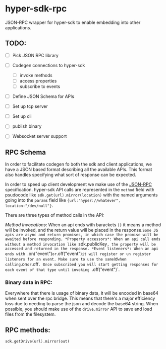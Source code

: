 # hyper-sdk-rpc
JSON-RPC wrapper for hyper-sdk to enable embedding into other applications.

## TODO:

- [ ] Pick JSON RPC library
- [ ] Codegen connections to hyper-sdk
	- [ ] invoke methods
	- [ ] access properties
	- [ ] subscribe to events
- [ ] Define JSON Schema for APIs
- [ ] Set up tcp server
- [ ] Set up cli
- [ ] publish binary
- [ ] Websocket server support


## RPC Schema

In order to facilitate codegen fo both the sdk and client applications, we have a JSON based format describing all the available APIs.
This format also handles specifying what sort of response can be expected.

In order to speed up client development we make use of the [JSON-RPC](https://www.jsonrpc.org/specification) specification.
hyper-sdk API calls are represented in the `method` field with psudocode like `sdk.get(url).mirror(location)` with the named arguments going into the `params` field like `{url:"hyper://whatever", location:"/dev/null"}`.

There are three types of method calls in the API:

*Method Invocations*: When an api ends with barackets `()` it means a method will be invoked, and the return value will be placed in the response.`Some JS apis are async and return promises, in which case the promise will be awaited before responding.
*Property accessors*: When an api call ends without a method invocation like `sdk.publicKey`, the property will be accessed and returned in the response.
*Event listeners*: When an api ends with `.on("event")` or `.off("event")` it will register or un register listeners for an event. Make sure to use the same `id` when calling `.on` or `.off`. Once subscribed you will start getting responses for each event of that type until invoking `.off("event")`.


### Binary data in RPC:

Everywhere that there is usage of binary data, it will be encoded in base64 when sent over the rpc bridge. This means that there's a major efficiency loss due to needing to parse the json and decode the base64 string.
When possible, you should make use of the `drive.mirror` API to save and load files from the filesystem.

## RPC methods:

```
sdk.getDrive(url).mirror(out)
```
